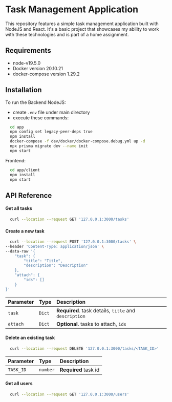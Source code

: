 # Task Management Application

This repository features a simple task management application built with NodeJS and React. It's a basic project that showcases my ability to work with these technologies and is part of a home assignment.

## Requirements
- node-v19.5.0
- Docker version 20.10.21
- docker-compose version 1.29.2
## Installation

To run the Backend NodeJS:

- create ```.env``` file under main directory
- execute these commands: 

```bash
  cd app
  npm config set legacy-peer-deps true
  npm install
  docker-compose -f dev/docker/docker-compose.debug.yml up -d
  npx prisma migrate dev --name init
  npm start
```

Frontend:

```bash
  cd app/client
  npm install
  npm start
```


## API Reference

#### Get all tasks

```bash
  curl --location --request GET '127.0.0.1:3000/tasks'
```

#### Create a new task

```bash
  curl --location --request POST '127.0.0.1:3000/tasks' \
--header 'Content-Type: application/json' \
--data-raw '{
    "task": {
        "title": "Title",
        "description": "Description"
    },
    "attach": {
        "ids": []
    }
}'
```

| Parameter | Type     | Description                |
| :-------- | :------- | :------------------------- |
| `task` | `Dict` | **Required**. task details, `title` and `description` |
| `attach` | `Dict` | **Optional**. tasks to attach, `ids`  |

#### Delete an existing task

```bash
  curl --location --request DELETE '127.0.0.1:3000/tasks/<TASK_ID>'
```

| Parameter | Type     | Description                |
| :-------- | :------- | :------------------------- |
| `TASK_ID` | `number` | **Required** task id |

#### Get all users

```bash
  curl --location --request GET '127.0.0.1:3000/users'
```
